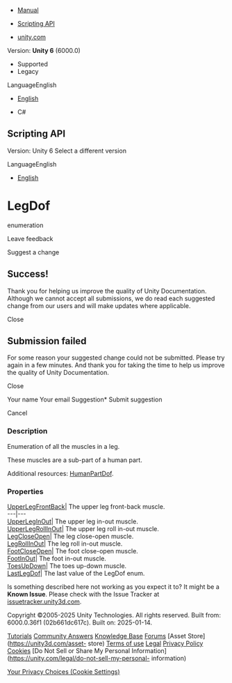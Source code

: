 [ ]()

  * [Manual](../Manual/index.html)
  * [Scripting API](../ScriptReference/index.html)

  * [unity.com](https://unity.com/)

Version: **Unity 6** (6000.0)

  * Supported
  * Legacy

LanguageEnglish

  * [English]()

  * C#

[ ](https://docs.unity3d.com)

## Scripting API

Version: Unity 6 Select a different version

LanguageEnglish

  * [English]()

# LegDof

enumeration

Leave feedback

Suggest a change

## Success!

Thank you for helping us improve the quality of Unity Documentation. Although
we cannot accept all submissions, we do read each suggested change from our
users and will make updates where applicable.

Close

## Submission failed

For some reason your suggested change could not be submitted. Please <a>try
again</a> in a few minutes. And thank you for taking the time to help us
improve the quality of Unity Documentation.

Close

Your name Your email Suggestion* Submit suggestion

Cancel

[ ]()

### Description

Enumeration of all the muscles in a leg.

These muscles are a sub-part of a human part.  
  
Additional resources: [HumanPartDof](HumanPartDof.html).

### Properties

[UpperLegFrontBack](LegDof.UpperLegFrontBack.html)| The upper leg front-back
muscle.  
---|---  
[UpperLegInOut](LegDof.UpperLegInOut.html)| The upper leg in-out muscle.  
[UpperLegRollInOut](LegDof.UpperLegRollInOut.html)| The upper leg roll in-out
muscle.  
[LegCloseOpen](LegDof.LegCloseOpen.html)| The leg close-open muscle.  
[LegRollInOut](LegDof.LegRollInOut.html)| The leg roll in-out muscle.  
[FootCloseOpen](LegDof.FootCloseOpen.html)| The foot close-open muscle.  
[FootInOut](LegDof.FootInOut.html)| The foot in-out muscle.  
[ToesUpDown](LegDof.ToesUpDown.html)| The toes up-down muscle.  
[LastLegDof](LegDof.LastLegDof.html)| The last value of the LegDof enum.  
  
Is something described here not working as you expect it to? It might be a
**Known Issue**. Please check with the Issue Tracker at
[issuetracker.unity3d.com](https://issuetracker.unity3d.com).

Copyright ©2005-2025 Unity Technologies. All rights reserved. Built from:
6000.0.36f1 (02b661dc617c). Built on: 2025-01-14.

[Tutorials](https://unity3d.com/learn) [Community
Answers](https://answers.unity3d.com) [Knowledge
Base](https://support.unity3d.com/hc/en-us)
[Forums](https://forum.unity3d.com) [Asset Store](https://unity3d.com/asset-
store) [Terms of use](https://docs.unity3d.com/Manual/TermsOfUse.html)
[Legal](https://unity.com/legal) [Privacy
Policy](https://unity.com/legal/privacy-policy)
[Cookies](https://unity.com/legal/cookie-policy) [Do Not Sell or Share My
Personal Information](https://unity.com/legal/do-not-sell-my-personal-
information)

[Your Privacy Choices (Cookie Settings)](javascript:void\(0\);)

